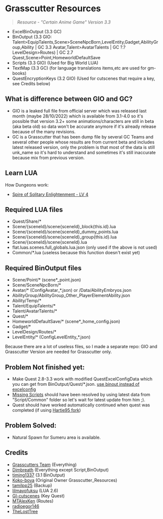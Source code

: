 # Grasscutter Resources
> <em>Resource - "Certain Anime Game" Version 3.3</em><br/>

- ExcelBinOutput (3.3 GC)
- BinOutput (3.3 GIO: Talent>EquipTalents,Scene>SceneNpcBorn,LevelEntity,Gadget,AbilityGroup,Ability | GC 3.3 Avatar,Talent>AvatarTalents | GC ?.? LevelDesign>Routes) | GC 2.7 Quest,Scene>Point,HomeworldDefaultSave
- Scripts (3.3 GIO) (Used for Big World LUA)
- TextMap (3.3 GC) (for language translations items,etc are used for gm-books)
- QuestEncryptionKeys (3.2 GIO) (Used for cutscenes that require a key, see Credits below)

## What is difference between GIO and GC?
- GIO is a leaked full file from official server which was released last month (maybe 28/10/2022) which is available from 3.1-4.0 so it's possible that version 3.2+ some animations/characters are still in beta (aka beta old) so data won't be accurate anymore if it's already release because of the many revisions.
- GC is a Grasscutter that has been dump file by several GC Teams and several other people whose results are from current beta and includes latest released version, only the problem is that most of the data is still unk_name so it's hard to understand and sometimes it's still inaccurate because mix from previous version.

## Learn LUA
 How Dungeons work:
- [Spire of Solitary Enlightenment - LV 4](Resources/Scripts/Scene/40653/scene40653_group240653001.lua)
## Required LUA files
- Quest/Share/*
- Scene/{sceneId}/scene{sceneId}_block{this.id}.lua
- Scene/{sceneId}/scene{sceneId}_dummy_points.lua
- Scene/{sceneId}/scene{sceneId}_group{this.id}.lua
- Scene/{sceneId}/scene{sceneId}.lua
- flat.luas.scenes.full_globals.lua.json (only used if the above is not used)
- Common/*.lua (useless because this function doesn't exist yet)
## Required BinOutput files
- Scene/Point/* (scene*_point.json)
- Scene/SceneNpcBorn/*
- Avatar/* (ConfigAvatar_*.json) or /Data/AbilityEmbryos.json
- AbilityGroup/AbilityGroup_Other_PlayerElementAbility.json
- Ability/Temp/*
- Talent/EquipTalents/*
- Talent/AvatarTalents/*
- Quest/*
- HomeworldDefaultSave/* (scene*_home_config.json)
- Gadget/*
- LevelDesign/Routes/*
- LevelEntity/* (ConfigLevelEntity_*.json)

Because there are a lot of useless files, so I made a separate repo: GIO and Grasscutter Version are needed for Grasscutter only.

## Problem Not finished yet:
- Make Quest 2.8-3.3 work with modified QuestExcelConfigData which you can get from BinOutput/Quest/*.json. [use binout instead of excelconfig](https://github.com/Hartie95/Grasscutter/commit/0284de81563d30afb81733d7a3523a97419eb977)
- [Missing Scripts](https://github.com/Hartie95/Grasscutter/wiki/missing-scripts) should have been resolved by using latest data from "Script/Common" folder so let's wait for latest update from him ;).
- Quest should have worked automatically continued when quest was completed (if using [Hartie95 fork](https://github.com/Hartie95/Grasscutter/wiki/The-Outlander-Who-Caught-the-Wind-(Prologue-Act-1)))

## Problem Solved:
- Natural Spawn for Sumeru area is available.

## Credits 
 - [Grasscutters Team](https://git.crepe.moe/grasscutters/Grasscutter_Resources) (Everything) <br/> 
 - [Dimbreath](https://gitlab.com/Dimbreath/gamedata) (Everything except Script,BinOutput) <br/> 
 - [timing1337](https://github.com/timing1337/GenshinData) (3.1 BinOutput) <br/>
 - [Koko-boya](https://github.com/Koko-boya) (Original Owner Grasscutter_Resources) <br/>
 - [tamilpp25](https://github.com/tamilpp25) (Backup) <br/>
 - [lilmayofuksu](https://github.com/lilmayofuksu/animepython) (LUA 2.6)<br/>
 - [GI-cutscenes](https://github.com/ToaHartor/GI-cutscenes/) (Key Quest) <br/>
 - [MTAlexKen](https://github.com/MTAlexKen/Genshin-resources) (Routes)<br/>
 - [radioegor146](https://github.com/radioegor146) <br/>
 - [TheLostTree](https://github.com/TheLostTree) <br/>